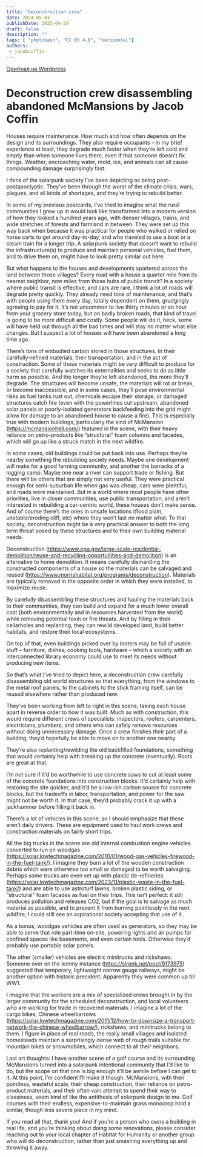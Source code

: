 ```yaml
---
title: "Deconstruction crew"
date: 2024-05-03
publishDate: 2025-04-29
draft: false
description: ""
tags: [ "photobash", "CC BY 4.0", "horizontal"]
authors:
 - jacobcoffin
---
```


[Оригінал на Wordpress](https://jacobcoffinwrites.wordpress.com/2024/05/02/deconstruction-crew-disassembling-abandoned-mcmansions-so-the-material-can-be-reused/)

# Deconstruction crew disassembling abandoned McMansions by Jacob Coffin

Houses require maintenance. How much and how often depends on the design and its surroundings. They also require occupants – in my brief experience at least, they degrade much faster when they’re left cold and empty than when someone lives there, even if that someone doesn’t fix things. Weather, encroaching water, mold, ice, and animals can all cause compounding damage surprisingly fast.

I think of the solarpunk society I’ve been depicting as being post-postapoclyptic. They’ve been through the worst of the climate crisis, wars, plagues, and all kinds of shortages, and they’re trying to rebuild better.

In some of my previous postcards, I’ve tried to imagine what the rural communities I grew up in would look like transformed into a modern version of how they looked a hundred years ago, with denser villages, trains, and wide stretches of forests and farmland in between. They were set up this way back when because it was practical for people who walked or relied on horse carts to get around day-to-day, and who traveled to use a boat or a steam train for a longer trip. A solarpunk society that doesn’t want to rebuild the infrastructure(s) to produce and maintain personal vehicles, fuel them, and to drive them on, might have to look pretty similar out here.

But what happens to the houses and developments spattered across the land between those villages? Every road with a house a quarter mile from its nearest neighbor, now miles from those hubs of public transit? In a society where public transit is effective, and cars are rare, I think a lot of roads will degrade pretty quickly. They already need tons of maintenance, and that’s with people using them every day, totally dependent on them, grudgingly agreeing to pay for it. It’s not uncommon to live thirty minutes or an hour from your grocery store today, but on badly broken roads, that kind of travel is going to be more difficult and costly. Some people will do it, heck, some will have held out through all the bad times and will stay no matter what else changes. But I suspect a lot of houses will have been abandoned a long time ago.

There’s tons of embodied carbon stored in those structures. In their carefully-refined materials, their transportation, and in the act of construction. Some of those materials might be very difficult to produce for a society that carefully watches its externalities and seeks to do as little harm as possible. And the longer they’re left abandoned, the more they’ll degrade. The structures will become unsafe, the materials will rot or break, or become inaccessible, and in some cases, they’ll pose environmental risks as fuel tanks rust out, chemicals escape their storage, or damaged structures catch fire (even with the powerlines cut upstream, abandoned solar panels or poorly-isolated generators backfeeding into the grid might allow for damage to an abandoned house to cause a fire). This is especially true with modern buildings, particularly the kind of McMansion (https://mcmansionhell.com/) featured in the scene, with their heavy reliance on petro-products like “structural” foam columns and facades, which will go up like a struck match in the next wildfire.

In some cases, old buildings could be put back into use. Perhaps they’re nearby something the rebuilding society needs. Maybe one development will make for a good farming community, and another the barracks of a logging camp. Maybe one near a river can support trade or fishing. But there will be others that are simply not very useful. They were practical enough for semi-suburban life when gas was cheap, cars were plentiful, and roads were maintained. But in a world where most people have other priorities, live in closer communities, use public transportation, and aren’t interested in rebuilding a car-centric world, these houses don’t make sense. And of course there’s the ones in unsafe locations (flood plain, unstable/eroding cliff, etc) where they won’t last no matter what.
To that society, deconstruction might be a very practical answer to both the long term threat posed by these structures and to their own building material needs.

Deconstruction (https://www.epa.gov/large-scale-residential-demolition/reuse-and-recycling-opportunities-and-demolition) is an alternative to home demolition. It means carefully dismantling the constructed components of a house so the materials can be salvaged and reused (https://www.morrishabitat.org/programs/deconstruction). Materials are typically removed in the opposite order in which they were installed, to maximize reuse.

By carefully disassembling these structures and hauling the materials back to their communities, they can build and expand for a much lower overall cost (both environmentally and in resources harvested from the world) while removing potential toxin or fire threats. And by filling in their cellarholes and replanting, they can rewild developed land, build better habitats, and restore their local ecosystems.

On top of that, even buildings picked over by looters may be full of usable stuff – furniture, dishes, cooking tools, hardware – which a society with an interconnected library economy could use to meet its needs without producing new items.

So that’s what I’ve tried to depict here, a deconstruction crew carefully disassembling old world structures so that everything, from the windows to the metal roof panels, to the cabinets to the stick framing itself, can be reused elsewhere rather than produced new.

They’ve been working from left to right in this scene, taking each house apart in reverse order to how it was built. Much as with construction, this would require different crews of specialists: inspectors, roofers, carpenters, electricians, plumbers, and others who can safely remove resources without doing unnecessary damage. Once a crew finishes their part of a building, they’d hopefully be able to move on to another one nearby.

They’re also replanting/rewilding the old backfilled foundations, something that would certainly help with breaking up the concrete (eventually). Roots are great at that.

I’m not sure if it’d be worthwhile to use concrete saws to cut at least some of the concrete foundations into construction blocks. It’d certainly help with restoring the site quicker, and it’d be a low-ish carbon source for concrete blocks, but the tradeoffs in labor, transportation, and power for the saw might not be worth it. In that case, they’d probably crack it up with a jackhammer before filling it back in.

There’s a lot of vehicles in this scene, so I should emphasize that these aren’t daily drivers. These are equipment used to haul work crews and construction materials on fairly short trips.

All the big trucks in the scene are old internal combustion engine vehicles converted to run on woodgas (https://solar.lowtechmagazine.com/2010/01/wood-gas-vehicles-firewood-in-the-fuel-tank/). I imagine they burn a lot of the wooden construction debris which were otherwise too small or damaged to be worth salvaging. Perhaps some trucks are even set up with plastic de-refineries (https://solar.lowtechmagazine.com/2023/11/plastic-waste-in-the-fuel-tank/) and are able to use astroturf lawns, broken plastic siding, or “structural” foam facades as fuel on their trips. This isn’t perfect: it still produces pollution and releases CO2, but if the goal is to salvage as much material as possible, and to prevent it from burning pointlessly in the next wildfire, I could still see an aspirational society accepting that use of it.

As a bonus, woodgas vehicles are often used as generators, so they may be able to serve that role part-time on-site, powering lights and air pumps for confined spaces like basements, and even certain tools. Otherwise they’d probably use portable solar panels.

The other (smaller) vehicles are electric minitrucks and rickshaws. Someone over on the lemmy instance (https://slrpnk.net/post/9173975) suggested that temporary, lightweight narrow gauge railways, might be another option with historic precident. Apparently they were common up till WW1.

I imagine that the workers are a mix of specialized crews brought in by the larger community for the scheduled deconstruction, and local volunteers who are working for trade in recovered materials. I imagine a lot of the cargo bikes, Chinese wheelbarrows (https://solar.lowtechmagazine.com/2011/12/how-to-downsize-a-transport-network-the-chinese-wheelbarrow/), rickshaws, and minitrucks belong to them. I figure in place of real roads, the really small villages and isolated homesteads maintain a surprisingly dense web of rough trails suitable for mountain bikes or snowmobiles, which connect to all their neighbors.

Last art thoughts: I have another scene of a golf course and its surrounding McMansions turned into a solarpunk intentional community that I’d like to do, but the scope on that one is big enough it’ll be awhile before I can get to it. At this point, I’m confident I’ll make it though. McMansions, with their pointless, wasteful scale, their cheap construction, their reliance on petro-product materials, and their often vain attempt to spend their way to classiness, seem kind of like the antithesis of solarpunk design to me. Golf courses with their endless, expensive-to-maintain grass monocrop hold a similar, though less severe place in my mind.

If you read all that, thank you! And if you’re a person who owns a building in real life, and you’re thinking about doing some renovations, please consider reaching out to your local chapter of Habitat for Humanity or another group who will do deconstruction, rather than just smashing everything up and throwing it away.
